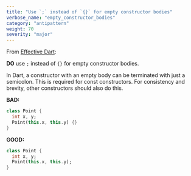 ```yaml
---
title: "Use `;` instead of `{}` for empty constructor bodies"
verbose_name: "empty_constructor_bodies"
category: "antipattern"
weight: 70
severity: "major"
---
```

From [Effective Dart](https://dart.dev/effective-dart/usage#do-use--instead-of--for-empty-constructor-bodies):

**DO** use `;` instead of `{}` for empty constructor bodies.

In Dart, a constructor with an empty body can be terminated with just a
semicolon.  This is required for const constructors.  For consistency and
brevity, other constructors should also do this.

**BAD:**
```dart
class Point {
  int x, y;
  Point(this.x, this.y) {}
}
```

**GOOD:**
```dart
class Point {
  int x, y;
  Point(this.x, this.y);
}
```


